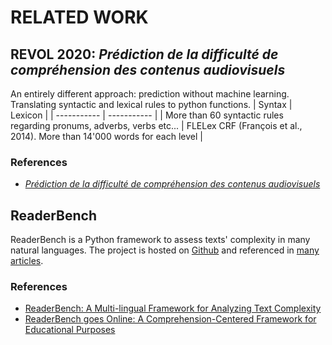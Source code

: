 # RELATED WORK

## REVOL 2020: *Prédiction de la difficulté de compréhension des contenus audiovisuels*

An entirely different approach: prediction without machine learning.
Translating syntactic and lexical rules to python functions.
 	| Syntax | Lexicon |
| ----------- | ----------- |
| More than 60 syntactic rules regarding pronums, adverbs, verbs etc... | FLELex CRF (François et al., 2014). More than 14'000 words for each level |


### References
- [*Prédiction de la difficulté de compréhension des contenus audiovisuels*](https://dumas.ccsd.cnrs.fr/dumas-02992702)



## ReaderBench
ReaderBench is a Python framework to assess texts' complexity in many natural languages. The project is hosted on [Github](https://github.com/readerbench/ReaderBench) and referenced in [many articles](https://scholar.google.ch/scholar?hl=fr&as_sdt=0%2C5&q=readerbench&btnG=&oq=readerbe). 

### References
- [ReaderBench: A Multi-lingual Framework for Analyzing Text Complexity](https://hal.archives-ouvertes.fr/hal-01584870/file/ec-tel-17-1-demo.pdf)
- [ReaderBench goes Online: A Comprehension-Centered Framework for Educational Purposes](https://core.ac.uk/download/pdf/55539385.pdf)
